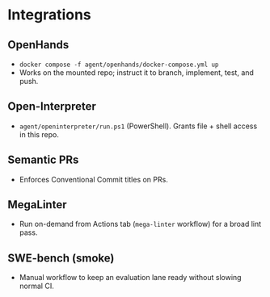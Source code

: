 ﻿# Integrations

## OpenHands
- `docker compose -f agent/openhands/docker-compose.yml up`
- Works on the mounted repo; instruct it to branch, implement, test, and push.

## Open-Interpreter
- `agent/openinterpreter/run.ps1` (PowerShell). Grants file + shell access in this repo.

## Semantic PRs
- Enforces Conventional Commit titles on PRs.

## MegaLinter
- Run on-demand from Actions tab (`mega-linter` workflow) for a broad lint pass.

## SWE-bench (smoke)
- Manual workflow to keep an evaluation lane ready without slowing normal CI.
